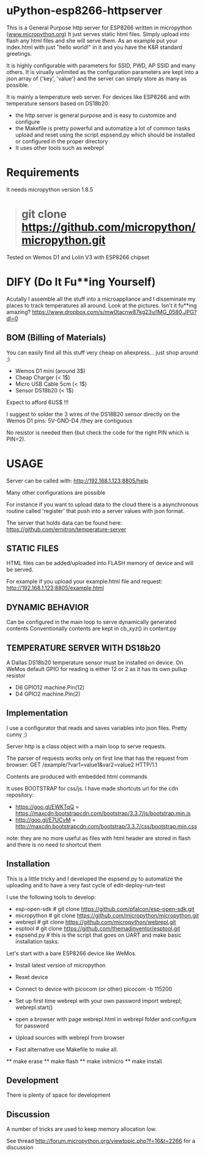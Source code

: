 # uPython-esp8266-httpserver

This is a General Purpose http server for ESP8266 written in micropython (www.micropython.org)
It just serves static html files. Simply upload into flash any html files and she will serve them. 
As an example put your index.html with just "hello world!" in it and you have the K&R standard greetings.

It is highly configurable with parameters for SSID, PWD, AP SSID and many others. It is virually unlimited as the configuration parameters are kept into a json array of {'key', 'value'} and the server can simply store as many as possible.

It is mainly a temperature web server. For devices like ESP8266 and with temperature sensors based on DS18b20. 

*  the http server is general purpose and is easy to customize and configure
*  the Makefile is pretty powerful and automatize a lot of common tasks upload and reset using the script espsend.py 
which should be installed or configured in the proper directory
*  It uses other tools such as webrepl 


# Requirements

It needs micropython version 1.8.5
> # git clone https://github.com/micropython/micropython.git

Tested on Wemos D1 and Lolin V3 with ESP8266 chipset

# DIFY (Do It Fu**ing Yourself)

Acutally I assemble all the stuff into a microappliance and I disseminate my places to track temperatures all around.
Look at the pictures. Isn't it fu**ing amazing?
https://www.dropbox.com/s/mw0tacnw87kg23v/IMG_0580.JPG?dl=0

## BOM (Billing of Materials)

You can easily find all this stuff very cheap on aliexpress... just shop around ;)

* Wemos D1 mini (around 3$)
* Cheap Charger (< 1$)
* Micro USB Cable 5cm (< 1$)
* Sensor DS18b20 (< 1$)

Expect to afford 6US$ !!!

I suggest to solder the 3 wires of the DS18B20 sensor directly on the Wemos D1 pins: 5V-GND-D4 /they are contiguous

No resistor is needed then (but check the code for the right PIN which is PIN=2).

# USAGE
Server can be called with: http://192.168.1.123:8805/help 

Many other configurations are possible

For instance if you want to upload data to the cloud there is a asynchronous routine called 'register' that push into a server values with json format.

The server that holds data can be found here:
    https://github.com/ernitron/temperature-server

## STATIC FILES
HTML files can be added/uploaded into FLASH memory of device and will be served.

For example if you upload your example.html file and request: http://192.168.1.123:8805/example.html

## DYNAMIC BEHAVIOR
Can be configured in the main loop to serve dynamically generated contents
Conventionally contents are kept in cb_xyz() in content.py

## TEMPERATURE SERVER WITH DS18b20
A Dallas DS18b20 temperature sensor must be installed on device. 
On WeMos default GPIO for reading is either 12 or 2 as it has its own pullup resistor

*   D6	GPIO12	machine.Pin(12)
*   D4	GPIO2	machine.Pin(2)

## Implementation

I use a configurator that reads and saves variables into json files. Pretty cunny ;)

Server http is a class object with a main loop to serve requests.

The parser of requests works only on first line that has the request from browser:
    GET /example/?var1=value1&var2=value2 HTTP/1.1

Contents are produced with embedded html commands

It uses BOOTSTRAP for css/js. I have made shortcuts url for the cdn repository:
* https://goo.gl/EWKTqQ = https://maxcdn.bootstrapcdn.com/bootstrap/3.3.7/js/bootstrap.min.js        
* http://goo.gl/E7UCvM =  http://maxcdn.bootstrapcdn.com/bootstrap/3.3.7/css/bootstrap.min.css

note: they are no more useful as files with html header are stored in flash and there is no need to shortcut them


## Installation

This is a little tricky and I developed the espsend.py to automatize the uploading and to have a very fast cycle of edit-deploy-run-test

I use the following tools to develop:

*   esp-open-sdk # git clone https://github.com/pfalcon/esp-open-sdk.git 
*   micropython # git clone https://github.com/micropython/micropython.git
*   webrepl # git clone https://github.com/micropython/webrepl.git
*   esptool # git clone https://github.com/themadinventor/esptool.git 
*   espsend.py # this is the script that goes on UART and make basic installation tasks.

Let's start with a bare ESP8266 device like WeMos.

* Install latest version of micropython
* Reset device
* Connect to device with picocom (or other)
    picocom -b 115200
* Set up first time webrepl with your own password
    import webrepl; webrepl.start()
* open a browser with page webrepl.html in webrepl folder and configure for password
* Upload sources with webrepl from browser

* Fast alternative use Makefile to make all.

**    make erase
**    make flash
**    make initmicro
**    make install

## Development

There is plenty of space for development

## Discussion

A number of tricks are used to keep memory allocation low. 

See thread http://forum.micropython.org/viewtopic.php?f=16&t=2266 for a discussion



